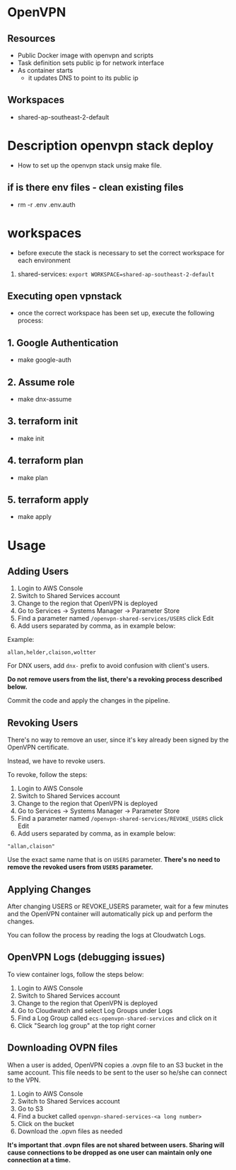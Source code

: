 # OpenVPN

## Resources

- Public Docker image with openvpn and scripts
- Task definition sets public ip for network interface
- As container starts
  - it updates DNS to point to its public ip

## Workspaces

- shared-ap-southeast-2-default

# Description openvpn stack deploy
- How to set up the openvpn stack  unsig make file.

## if is there env files - clean existing files
- rm -r .env .env.auth

# workspaces
- before execute the stack is necessary to set the correct workspace for each environment
1. shared-services: `export WORKSPACE=shared-ap-southeast-2-default`

## Executing open vpnstack
- once the correct workspace has been set up, execute the following process:

## 1. Google Authentication
- make google-auth

## 2. Assume role
- make dnx-assume

## 3. terraform init
- make init

## 4. terraform plan
- make plan

## 5. terraform apply
- make apply






# Usage

## Adding Users

1. Login to AWS Console
2. Switch to Shared Services account
3. Change to the region that OpenVPN is deployed
4. Go to Services -> Systems Manager -> Parameter Store
5. Find a parameter named `/openvpn-shared-services/USERS` click Edit
6. Add users separated by comma, as in example below:

Example:

```
allan,helder,claison,woltter
```

For DNX users, add `dnx-` prefix to avoid confusion with client's users.

**Do not remove users from the list, there's a revoking process described below.**

Commit the code and apply the changes in the pipeline.

## Revoking Users

There's no way to remove an user, since it's key already been signed by the OpenVPN certificate.

Instead, we have to revoke users.

To revoke, follow the steps:

1. Login to AWS Console
2. Switch to Shared Services account
3. Change to the region that OpenVPN is deployed
4. Go to Services -> Systems Manager -> Parameter Store
5. Find a parameter named `/openvpn-shared-services/REVOKE_USERS` click Edit
6. Add users separated by comma, as in example below:

```
"allan,claison"
```

Use the exact same name that is on `USERS` parameter. **There's no need to remove the revoked users from `USERS` parameter.**

## Applying Changes

After changing USERS or REVOKE_USERS parameter, wait for a few minutes and the OpenVPN container will automatically pick up and perform the changes.

You can follow the process by reading the logs at Cloudwatch Logs.

## OpenVPN Logs (debugging issues)

To view container logs, follow the steps below:

1. Login to AWS Console
2. Switch to Shared Services account
3. Change to the region that OpenVPN is deployed
4. Go to Cloudwatch and select Log Groups under Logs
5. Find a Log Group called `ecs-openvpn-shared-services` and click on it
6. Click "Search log group" at the top right corner

## Downloading OVPN files

When a user is added, OpenVPN copies a .ovpn file to an S3 bucket in the same account. This file needs to be sent to the user so he/she can connect to the VPN.

1. Login to AWS Console
2. Switch to Shared Services account
3. Go to S3
4. Find a bucket called `openvpn-shared-services-<a long number>`
5. Click on the bucket
6. Download the .opvn files as needed

**It's important that .ovpn files are not shared between users. Sharing will cause connections to be dropped as one user can maintain only one connection at a time.**
